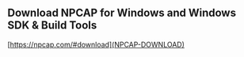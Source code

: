 ## Download NPCAP for Windows and Windows SDK & Build Tools

[https://npcap.com/#download](NPCAP-DOWNLOAD)
